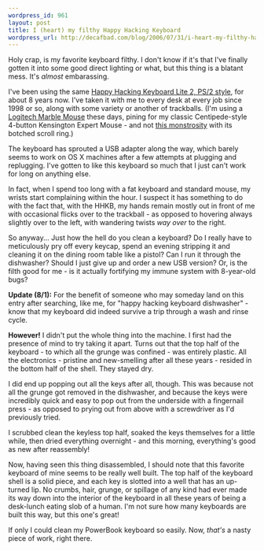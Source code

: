 ```yaml
--- 
wordpress_id: 961
layout: post
title: I (heart) my filthy Happy Hacking Keyboard
wordpress_url: http://decafbad.com/blog/2006/07/31/i-heart-my-filthy-happy-hacking-keyboard
---
```

Holy crap, is my favorite keyboard filthy.  I don't know if it's that I've finally gotten it into some good direct lighting or what, but this thing is a blatant mess.  It's <i>almost</i> embarassing.

I've been using the same <a href="http://pfuca-store.stores.yahoo.net/haphackeylit1.html">Happy Hacking Keyboard Lite 2, PS/2 style</a>, for about 8 years now.  I've taken it with me to every desk at every job since 1998 or so, along with some variety or another of trackballs.  (I'm using a <a href="http://www.logitech.com/index.cfm/products/details/US/EN,CRID=2150,CONTENTID=5003">Logitech Marble Mouse</a> these days, pining for my classic Centipede-style 4-button Kensington Expert Mouse - and not <a href="http://us.kensington.com/html/2200.html">this monstrosity</a> with its botched scroll ring.)

The keyboard has sprouted a USB adapter along the way, which barely seems to work on OS X machines after a few attempts at plugging and replugging.  I've gotten to like this keyboard so much that I just can't work for long on anything else.  

In fact, when I spend too long with a fat keyboard and standard mouse, my wrists start complaining within the hour.  I suspect it has something to do with the fact that, with the HHKB, my hands remain mostly out in front of me with occasional flicks over to the trackball - as opposed to hovering always slightly over to the left, with wandering twists <i>way over</i> to the right.

So anyway...  Just how the hell do you clean a keyboard?  Do I really have to meticulously pry off every keycap, spend an evening stripping it and cleaning it on the dining room table like a pistol?  Can I run it through the dishwasher?  Should I just give up and order a new USB version?  Or, is the filth good for me - is it actually fortifying my immune system with 8-year-old bugs?

<b>Update (8/1):</b> For the benefit of someone who may someday land on this entry after searching, like me, for "happy hacking keyboard dishwasher" - know that my keyboard did indeed survive a trip through a wash and rinse cycle.

<b>However!</b> I didn't put the whole thing into the machine.  I first had the presence of mind to try taking it apart.  Turns out that the top half of the keyboard - to which all the grunge was confined - was entirely plastic.  All the electronics - pristine and new-smelling after all these years - resided in the bottom half of the shell.  They stayed dry.

I did end up popping out all the keys after all, though.  This was because not all the grunge got removed in the dishwasher, and because the keys were incredibly quick and easy to pop out from the underside with a fingernail press - as opposed to prying out from above with a screwdriver as I'd previously tried.  

I scrubbed clean the keyless top half, soaked the keys themselves for a little while, then dried everything overnight - and this morning, everything's good as new after reassembly!

Now, having seen this thing disassembled, I should note that this favorite keyboard of mine seems to be really well built.  The top half of the keyboard shell is a solid piece, and each key is slotted into a well that has an up-turned lip.  No crumbs, hair, grunge, or spillage of any kind had ever made its way down into the interior of the keyboard in all these years of being a desk-lunch eating slob of a human.  I'm not sure how many keyboards are built this way, but this one's great!

If only I could clean my PowerBook keyboard so easily.  Now, *that's* a nasty piece of work, right there.
